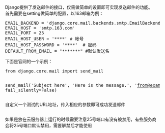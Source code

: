 <p>Django提供了发送邮件的接口，仅需做简单的设置即可实现发送邮件的功能。<br />首先需要在setting做简单的配置，以163邮箱为例：</p><pre class="python">EMAIL_BACKEND = 'django.core.mail.backends.smtp.EmailBackend'
EMAIL_HOST = 'smtp.163.com' 
EMAIL_PORT = 25
EMAIL_HOST_USER = '****' # 帐号
EMAIL_HOST_PASSWORD = '****'  # 密码
DEFAULT_FROM_EMAIL = "*******" #默认发送名</pre>下面是官网的一个示例：<pre class="python">from django.core.mail import send_mail
 
send_mail('Subject here', 'Here is the message.', 'from@example.com',
    ['to@example.com'], fail_silently=False)</pre>自定义一个测试的URL地址，传入相应的参数即可成功发送邮件<br /><p><img src="https://img-blog.csdn.net/20180511125242870?watermark/2/text/aHR0cHM6Ly9ibG9nLmNzZG4ubmV0L0Zhbk1MZWk=/font/5a6L5L2T/fontsize/400/fill/I0JBQkFCMA==/dissolve/70" alt="" /></p><p>如果是放在云服务器上运行的时候需要注意25号端口有没有被禁用，有些服务商会将25号端口默认禁用，需要解禁后才能使用</p>